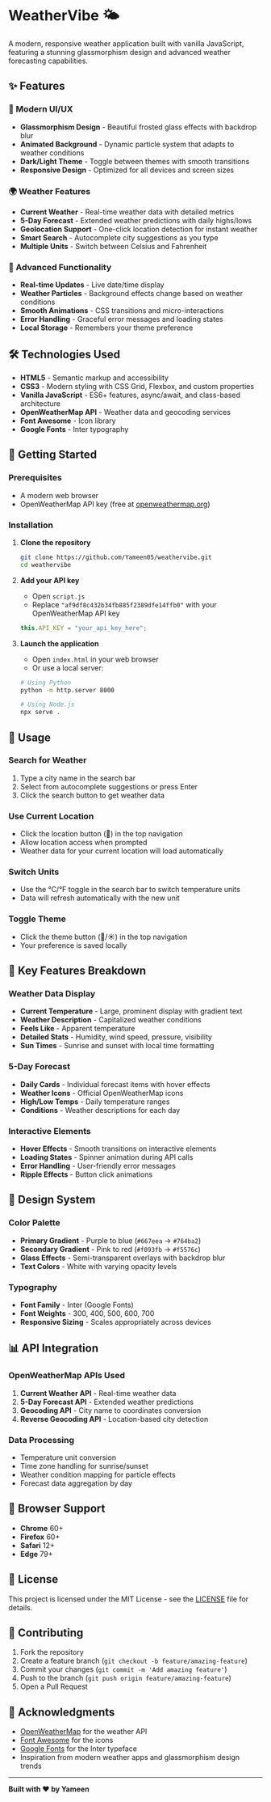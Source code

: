 # WeatherVibe 🌤️

A modern, responsive weather application built with vanilla JavaScript, featuring a stunning glassmorphism design and advanced weather forecasting capabilities.

## ✨ Features

### 🎨 Modern UI/UX

- **Glassmorphism Design** - Beautiful frosted glass effects with backdrop blur
- **Animated Background** - Dynamic particle system that adapts to weather conditions
- **Dark/Light Theme** - Toggle between themes with smooth transitions
- **Responsive Design** - Optimized for all devices and screen sizes

### 🌍 Weather Features

- **Current Weather** - Real-time weather data with detailed metrics
- **5-Day Forecast** - Extended weather predictions with daily highs/lows
- **Geolocation Support** - One-click location detection for instant weather
- **Smart Search** - Autocomplete city suggestions as you type
- **Multiple Units** - Switch between Celsius and Fahrenheit

### 🚀 Advanced Functionality

- **Real-time Updates** - Live date/time display
- **Weather Particles** - Background effects change based on weather conditions
- **Smooth Animations** - CSS transitions and micro-interactions
- **Error Handling** - Graceful error messages and loading states
- **Local Storage** - Remembers your theme preference

## 🛠️ Technologies Used

- **HTML5** - Semantic markup and accessibility
- **CSS3** - Modern styling with CSS Grid, Flexbox, and custom properties
- **Vanilla JavaScript** - ES6+ features, async/await, and class-based architecture
- **OpenWeatherMap API** - Weather data and geocoding services
- **Font Awesome** - Icon library
- **Google Fonts** - Inter typography

## 🚀 Getting Started

### Prerequisites

- A modern web browser
- OpenWeatherMap API key (free at [openweathermap.org](https://openweathermap.org/api))

### Installation

1. **Clone the repository**

   ```bash
   git clone https://github.com/Yameen05/weathervibe.git
   cd weathervibe
   ```

2. **Add your API key**

   - Open `script.js`
   - Replace `"af9df8c432b34fb885f2389dfe14ffb0"` with your OpenWeatherMap API key

   ```javascript
   this.API_KEY = "your_api_key_here";
   ```

3. **Launch the application**

   - Open `index.html` in your web browser
   - Or use a local server:

   ```bash
   # Using Python
   python -m http.server 8000

   # Using Node.js
   npx serve .
   ```

## 📱 Usage

### Search for Weather

1. Type a city name in the search bar
2. Select from autocomplete suggestions or press Enter
3. Click the search button to get weather data

### Use Current Location

- Click the location button (📍) in the top navigation
- Allow location access when prompted
- Weather data for your current location will load automatically

### Switch Units

- Use the °C/°F toggle in the search bar to switch temperature units
- Data will refresh automatically with the new unit

### Toggle Theme

- Click the theme button (🌙/☀️) in the top navigation
- Your preference is saved locally

## 🎯 Key Features Breakdown

### Weather Data Display

- **Current Temperature** - Large, prominent display with gradient text
- **Weather Description** - Capitalized weather conditions
- **Feels Like** - Apparent temperature
- **Detailed Stats** - Humidity, wind speed, pressure, visibility
- **Sun Times** - Sunrise and sunset with local time formatting

### 5-Day Forecast

- **Daily Cards** - Individual forecast items with hover effects
- **Weather Icons** - Official OpenWeatherMap icons
- **High/Low Temps** - Daily temperature ranges
- **Conditions** - Weather descriptions for each day

### Interactive Elements

- **Hover Effects** - Smooth transitions on interactive elements
- **Loading States** - Spinner animation during API calls
- **Error Handling** - User-friendly error messages
- **Ripple Effects** - Button click animations

## 🎨 Design System

### Color Palette

- **Primary Gradient** - Purple to blue (`#667eea` → `#764ba2`)
- **Secondary Gradient** - Pink to red (`#f093fb` → `#f5576c`)
- **Glass Effects** - Semi-transparent overlays with backdrop blur
- **Text Colors** - White with varying opacity levels

### Typography

- **Font Family** - Inter (Google Fonts)
- **Font Weights** - 300, 400, 500, 600, 700
- **Responsive Sizing** - Scales appropriately across devices

## 📊 API Integration

### OpenWeatherMap APIs Used

1. **Current Weather API** - Real-time weather data
2. **5-Day Forecast API** - Extended weather predictions
3. **Geocoding API** - City name to coordinates conversion
4. **Reverse Geocoding API** - Location-based city detection

### Data Processing

- Temperature unit conversion
- Time zone handling for sunrise/sunset
- Weather condition mapping for particle effects
- Forecast data aggregation by day

## 🔧 Browser Support

- **Chrome** 60+
- **Firefox** 60+
- **Safari** 12+
- **Edge** 79+

## 📝 License

This project is licensed under the MIT License - see the [LICENSE](LICENSE) file for details.

## 🤝 Contributing

1. Fork the repository
2. Create a feature branch (`git checkout -b feature/amazing-feature`)
3. Commit your changes (`git commit -m 'Add amazing feature'`)
4. Push to the branch (`git push origin feature/amazing-feature`)
5. Open a Pull Request

## 🙏 Acknowledgments

- [OpenWeatherMap](https://openweathermap.org/) for the weather API
- [Font Awesome](https://fontawesome.com/) for the icons
- [Google Fonts](https://fonts.google.com/) for the Inter typeface
- Inspiration from modern weather apps and glassmorphism design trends

---

**Built with ❤️ by Yameen**
